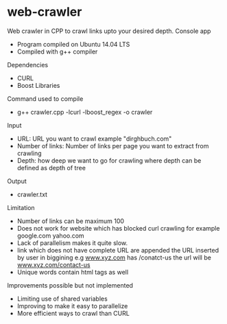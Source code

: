 # web-crawler
Web crawler in CPP to crawl links upto your desired depth. Console app

- Program compiled on Ubuntu 14.04 LTS
- Compiled with g++ compiler

Dependencies
- CURL
- Boost Libraries

Command used to compile
- g++ crawler.cpp -lcurl -lboost_regex -o crawler

Input 
- URL: URL you want to crawl example "dirghbuch.com"
- Number of links: Number of links per page you want to extract from crawling
- Depth: how deep we want to go for crawling where depth can be defined as depth of tree

Output
- crawler.txt

Limitation
- Number of links can be maximum 100
- Does not work for website which has blocked curl crawling for example google.com yahoo.com
- Lack of parallelism makes it quite slow.
- link which does not have complete URL are appended the URL inserted by user in biggining 
  e.g www.xyz.com has /conatct-us the url will be www.xyz.com/contact-us
- Unique words contain html tags as well

Improvements possible but not implemented
- Limiting use of shared variables
- Improving to make it easy to parallelize
- More efficient ways to crawl than CURL
